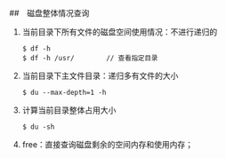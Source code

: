 ##　磁盘整体情况查询 

1. 当前目录下所有文件的磁盘空间使用情况：不进行递归的

   ```
   $ df -h
   $ df -h /usr/		// 查看指定目录
   ```

2. 当前目录下主文件目录：递归多有文件的大小

   ```
   $ du --max-depth=1 -h  
   ```

3. 计算当前目录整体占用大小

   ```
   $ du -sh 
   ```

4. free：直接查询磁盘剩余的空间内存和使用内存；


